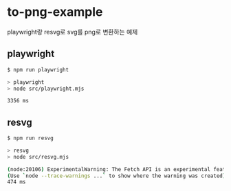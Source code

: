# to-png-example

playwright랑 resvg로 svg를 png로 변환하는 예제

## playwright

```sh
$ npm run playwright     

> playwright
> node src/playwright.mjs

3356 ms
```

## resvg

```sh
$ npm run resvg

> resvg
> node src/resvg.mjs

(node:20106) ExperimentalWarning: The Fetch API is an experimental feature. This feature could change at any time
(Use `node --trace-warnings ...` to show where the warning was created)
474 ms
```